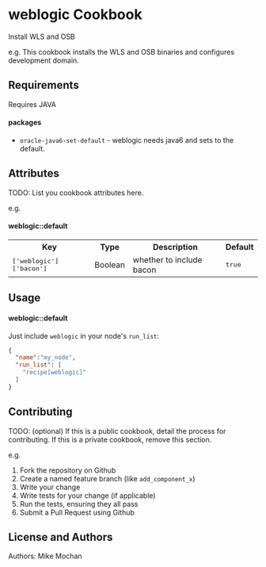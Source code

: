 weblogic Cookbook
=================
Install WLS and OSB

e.g.
This cookbook installs the WLS and OSB binaries and configures development domain.

Requirements
------------
Requires JAVA

#### packages
- `oracle-java6-set-default` - weblogic needs java6 and sets to the default.

Attributes
----------
TODO: List you cookbook attributes here.

e.g.
#### weblogic::default
<table>
  <tr>
    <th>Key</th>
    <th>Type</th>
    <th>Description</th>
    <th>Default</th>
  </tr>
  <tr>
    <td><tt>['weblogic']['bacon']</tt></td>
    <td>Boolean</td>
    <td>whether to include bacon</td>
    <td><tt>true</tt></td>
  </tr>
</table>

Usage
-----
#### weblogic::default

Just include `weblogic` in your node's `run_list`:

```json
{
  "name":"my_node",
  "run_list": [
    "recipe[weblogic]"
  ]
}
```

Contributing
------------
TODO: (optional) If this is a public cookbook, detail the process for contributing. If this is a private cookbook, remove this section.

e.g.
1. Fork the repository on Github
2. Create a named feature branch (like `add_component_x`)
3. Write your change
4. Write tests for your change (if applicable)
5. Run the tests, ensuring they all pass
6. Submit a Pull Request using Github

License and Authors
-------------------
Authors: Mike Mochan
